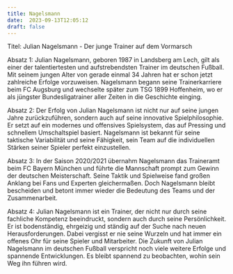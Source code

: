```yaml
---
title: Nagelsmann
date:  2023-09-13T12:05:12
draft: false
---
```


Titel: Julian Nagelsmann - Der junge Trainer auf dem Vormarsch

Absatz 1: Julian Nagelsmann, geboren 1987 in Landsberg am Lech, gilt als einer der talentiertesten und aufstrebendsten Trainer im deutschen Fußball. Mit seinem jungen Alter von gerade einmal 34 Jahren hat er schon jetzt zahlreiche Erfolge vorzuweisen. Nagelsmann begann seine Trainerkarriere beim FC Augsburg und wechselte später zum TSG 1899 Hoffenheim, wo er als jüngster Bundesligatrainer aller Zeiten in die Geschichte einging.

Absatz 2: Der Erfolg von Julian Nagelsmann ist nicht nur auf seine jungen Jahre zurückzuführen, sondern auch auf seine innovative Spielphilosophie. Er setzt auf ein modernes und offensives Spielsystem, das auf Pressing und schnellem Umschaltspiel basiert. Nagelsmann ist bekannt für seine taktische Variabilität und seine Fähigkeit, sein Team auf die individuellen Stärken seiner Spieler perfekt einzustellen.

Absatz 3: In der Saison 2020/2021 übernahm Nagelsmann das Traineramt beim FC Bayern München und führte die Mannschaft prompt zum Gewinn der deutschen Meisterschaft. Seine Taktik und Spielweise fand großen Anklang bei Fans und Experten gleichermaßen. Doch Nagelsmann bleibt bescheiden und betont immer wieder die Bedeutung des Teams und der Zusammenarbeit.

Absatz 4: Julian Nagelsmann ist ein Trainer, der nicht nur durch seine fachliche Kompetenz beeindruckt, sondern auch durch seine Persönlichkeit. Er ist bodenständig, ehrgeizig und ständig auf der Suche nach neuen Herausforderungen. Dabei vergisst er nie seine Wurzeln und hat immer ein offenes Ohr für seine Spieler und Mitarbeiter. Die Zukunft von Julian Nagelsmann im deutschen Fußball verspricht noch viele weitere Erfolge und spannende Entwicklungen. Es bleibt spannend zu beobachten, wohin sein Weg ihn führen wird.